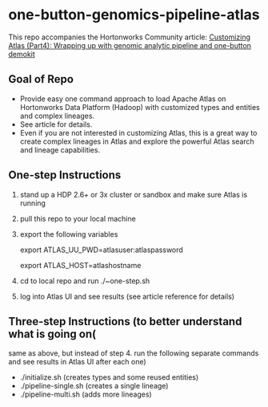 # one-button-genomics-pipeline-atlas

This repo accompanies the Hortonworks Community article: [Customizing Atlas (Part4): Wrapping up with genomic analytic pipeline and one-button demokit](https://community.hortonworks.com/articles/236889/customizing-atlas-part4-summarizing-with-genomic-a.html)

## Goal of Repo
* Provide easy one command approach to load Apache Atlas on Hortonworks Data Platform (Hadoop) with customized types and entities and complex lineages.
* See article for details.  
* Even if you are not interested in customizing Atlas, this is a great way to create complex lineages in Atlas and explore the powerful Atlas search and lineage capabilities.

## One-step Instructions
1. stand up a HDP 2.6+ or 3x cluster or sandbox and make sure Atlas is running
1. pull this repo to your local machine
1. export the following variables

   export ATLAS_UU_PWD=atlasuser:atlaspassword  
   
   export ATLAS_HOST=atlashostname  
1. cd to local repo and run ./~one-step.sh
1. log into Atlas UI and see results (see article reference for details)
  
## Three-step Instructions (to better understand what is going on(
same as above, but instead of step 4. run the following separate commands and see results in Atlas UI after each one)
* ./initialize.sh (creates types and some reused entities)
* ./pipeline-single.sh (creates a single lineage)
* ./pipeline-multi.sh (adds more lineages)



